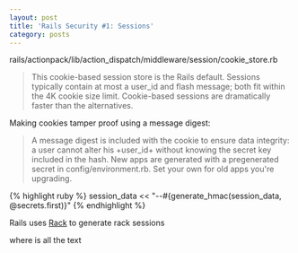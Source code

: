 ```yaml
---
layout: post
title: 'Rails Security #1: Sessions'
category: posts
---
```


rails/actionpack/lib/action_dispatch/middleware/session/cookie_store.rb

 > This cookie-based session store is the Rails default. Sessions typically
 > contain at most a user_id and flash message; both fit within the 4K cookie
 > size limit. Cookie-based sessions are dramatically faster than the
 > alternatives.

Making cookies tamper proof using a message digest:

 > A message digest is included with the cookie to ensure data integrity:
 > a user cannot alter his +user_id+ without knowing the secret key
 > included in the hash. New apps are generated with a pregenerated secret
 > in config/environment.rb. Set your own for old apps you're upgrading.

{% highlight ruby %}
  session_data << "--#{generate_hmac(session_data, @secrets.first)}"
{% endhighlight %}   
  
Rails uses [Rack][rack] to generate rack sessions  

where is all the text

[rack]: https://github.com/rack/rack/blob/master/lib/rack/session/abstract/id.rb

